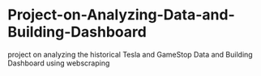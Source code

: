 # Project-on-Analyzing-Data-and-Building-Dashboard
project on analyzing the historical Tesla and GameStop Data and Building Dashboard using webscraping

